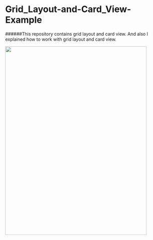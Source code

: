# Grid_Layout-and-Card_View-Example

######This repository contains grid layout and card view. And also I explained how to work with grid layout and card view. 

<img src="https://user-images.githubusercontent.com/29063580/43071588-ef9d4740-8e90-11e8-8841-80d21f6da127.png" width="450" height="600">
